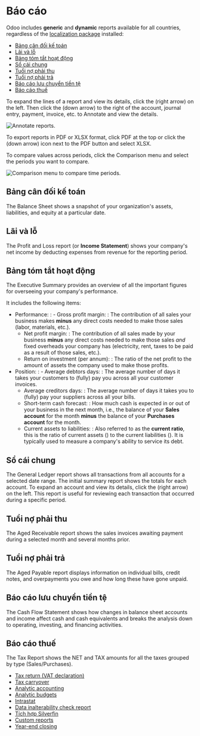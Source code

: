 # Báo cáo

Odoo includes **generic** and **dynamic** reports available for all countries, regardless of the
[localization package](../fiscal_localizations.md) installed:

- [Bảng cân đối kế toán](#accounting-reporting-balance-sheet)
- [Lãi và lỗ](#accounting-reporting-profit-and-loss)
- [Bảng tóm tắt hoạt động](#accounting-reporting-executive-summary)
- [Sổ cái chung](#accounting-reporting-general-ledger)
- [Tuổi nợ phải thu](#accounting-reporting-aged-receivable)
- [Tuổi nợ phải trả](#accounting-reporting-aged-payable)
- [Báo cáo lưu chuyển tiền tệ](#accounting-reporting-cash-flow-statement)
- [Báo cáo thuế](#accounting-reporting-tax-report)

To expand the lines of a report and view its details, click the <i class="fa fa-caret-right"></i>
(right arrow) on the left. Then click the <i class="fa fa-caret-down"></i> (down arrow)
to the right of the account, journal entry, payment, invoice, etc. to Annotate and view
the details.

![Annotate reports.](../../../.gitbook/assets/reporting-annotate.png)

To export reports in PDF or XLSX format, click PDF at the top or click the
<i class="fa fa-caret-down"></i> (down arrow) icon next to the PDF button and
select XLSX.

To compare values across periods, click the Comparison menu and select the periods you
want to compare.

![Comparison menu to compare time periods.](../../../.gitbook/assets/reporting-comparison.png)

<a id="accounting-reporting-balance-sheet"></a>

## Bảng cân đối kế toán

The Balance Sheet shows a snapshot of your organization's assets, liabilities, and
equity at a particular date.

<a id="accounting-reporting-profit-and-loss"></a>

## Lãi và lỗ

The Profit and Loss report (or **Income Statement**) shows your company's net income by
deducting expenses from revenue for the reporting period.

<a id="accounting-reporting-executive-summary"></a>

## Bảng tóm tắt hoạt động

The Executive Summary provides an overview of all the important figures for overseeing
your company's performance.

It includes the following items:

- Performance:
  : - Gross profit margin:
      : The contribution of all sales your business makes **minus** any direct costs needed to
        make those sales (labor, materials, etc.).
    - Net profit margin:
      : The contribution of all sales made by your business **minus** any direct costs needed to
        make those sales *and* fixed overheads your company has (electricity, rent, taxes
        to be paid as a result of those sales, etc.).
    - Return on investment (per annum):
      : The ratio of the net profit to the amount of assets the company used to make those profits.
- Position:
  : - Average debtors days:
      : The average number of days it takes your customers to (fully) pay you across all your
        customer invoices.
    - Average creditors days:
      : The average number of days it takes you to (fully) pay your suppliers across all your bills.
    - Short-term cash forecast:
      : How much cash is expected in or out of your business in the next month, i.e., the balance of
        your **Sales account** for the month **minus** the balance of your **Purchases account** for
        the month.
    - Current assets to liabilities:
      : Also referred to as the **current ratio**, this is the ratio of current assets () to the current liabilities (). It is typically used to measure a company's ability to
        service its debt.

<a id="accounting-reporting-general-ledger"></a>

## Sổ cái chung

The General Ledger report shows all transactions from all accounts for a selected date
range. The initial summary report shows the totals for each account. To expand an account and view
its details, click the <i class="fa fa-caret-right"></i> (right arrow) on the left.
This report is useful for reviewing each transaction that occurred during a specific period.

<a id="accounting-reporting-aged-receivable"></a>

## Tuổi nợ phải thu

The Aged Receivable report shows the sales invoices awaiting payment during a selected
month and several months prior.

<a id="accounting-reporting-aged-payable"></a>

## Tuổi nợ phải trả

The Aged Payable report displays information on individual bills, credit notes, and
overpayments you owe and how long these have gone unpaid.

<a id="accounting-reporting-cash-flow-statement"></a>

## Báo cáo lưu chuyển tiền tệ

The Cash Flow Statement shows how changes in balance sheet accounts and income affect
cash and cash equivalents and breaks the analysis down to operating, investing, and financing
activities.

<a id="accounting-reporting-tax-report"></a>

## Báo cáo thuế

The Tax Report shows the NET and TAX amounts for all the
taxes grouped by type (Sales/Purchases).

* [Tax return (VAT declaration)](reporting/tax_returns.md)
* [Tax carryover](reporting/tax_carryover.md)
* [Analytic accounting](reporting/analytic_accounting.md)
* [Analytic budgets](reporting/budget.md)
* [Intrastat](reporting/intrastat.md)
* [Data inalterability check report](reporting/data_inalterability.md)
* [Tích hợp Silverfin](reporting/silverfin.md)
* [Custom reports](reporting/customize.md)
* [Year-end closing](reporting/year_end.md)
